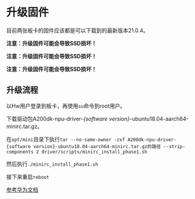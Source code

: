 # 升级固件

目前两张板卡的固件应该都是可以下载到的最新版本21.0.4。

**注意：升级固件可能会导致SSD损坏！**

**注意：升级固件可能会导致SSD损坏！**

**注意：升级固件可能会导致SSD损坏！**

## 升级流程

以Hw用户登录到板卡，再使用`su`命令到root用户。

下载驱动包A200dk-npu-driver-*{software version}*-ubuntu18.04-aarch64-minirc.tar.gz。

在`opt/mini`目录下执行`tar --no-same-owner -zxf A200dk-npu-driver-{software version}-ubuntu18.04-aarch64-minirc.tar.gz的路径 --strip-components 2 driver/scripts/minirc_install_phase1.sh`

然后执行`./minirc_install_phase1.sh`

接下来重启`reboot`

[参考华为文档](https://www.hiascend.com/document/detail/zh/Atlas200DKDeveloperKit/1013/environment/atlased_04_0024.html)